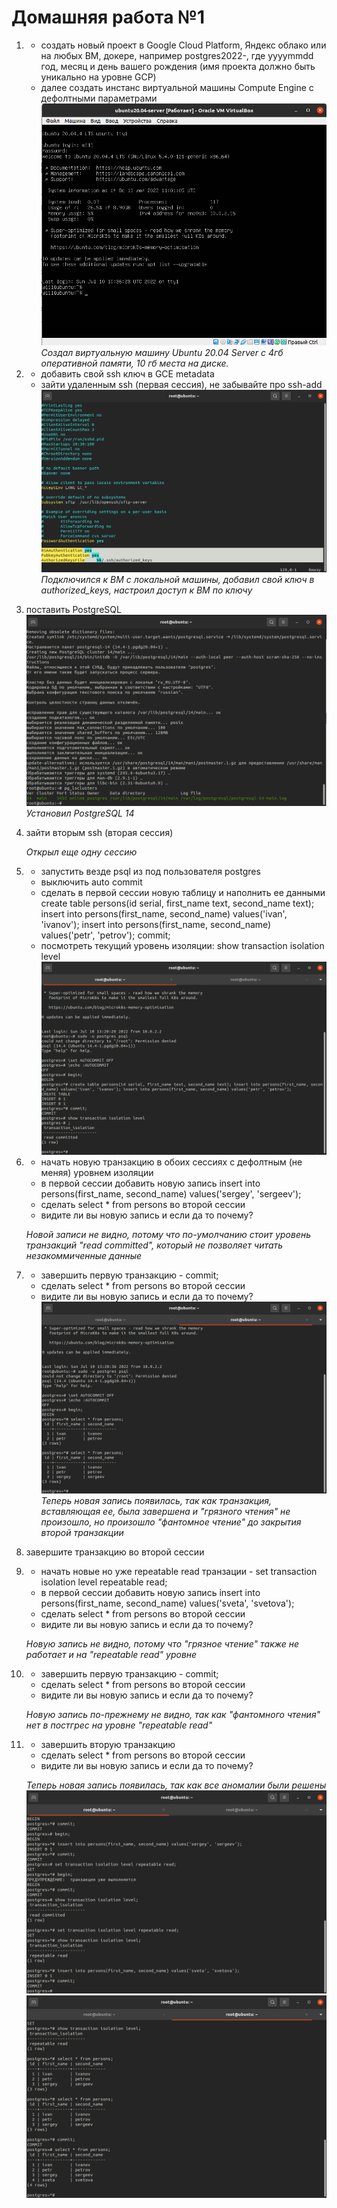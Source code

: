 # Домашняя работа №1

1. * создать новый проект в Google Cloud Platform, Яндекс облако или на любых ВМ, докере, например postgres2022-, где yyyymmdd год, месяц и день вашего рождения (имя проекта должно быть уникально на уровне GCP)
   * далее создать инстанс виртуальной машины Compute Engine с дефолтными параметрами
![plot](imgs/1.png)
_Создал виртуальную машину Ubuntu 20.04 Server с 4гб оперативной памяти, 10 гб места на диске._

2. * добавить свой ssh ключ в GCE metadata
   * зайти удаленным ssh (первая сессия), не забывайте про ssh-add
![plot](imgs/2.png)
_Подключился к ВМ с локальной машины, добавил свой ключ в authorized_keys, настроил доступ к ВМ по ключу_

3. поставить PostgreSQL
![plot](imgs/3.png)
_Установил PostgreSQL 14_

4. зайти вторым ssh (вторая сессия)

    _Открыл еще одну сессию_

5. * запустить везде psql из под пользователя postgres
   * выключить auto commit
   * сделать в первой сессии новую таблицу и наполнить ее данными create table persons(id serial, first_name text, second_name text); insert into persons(first_name, second_name) values('ivan', 'ivanov'); insert into persons(first_name, second_name) values('petr', 'petrov'); commit;
   * посмотреть текущий уровень изоляции: show transaction isolation level
![plot](imgs/4.png)


6. * начать новую транзакцию в обоих сессиях с дефолтным (не меняя) уровнем изоляции
   * в первой сессии добавить новую запись insert into persons(first_name, second_name) values('sergey', 'sergeev');
   * сделать select * from persons во второй сессии
   * видите ли вы новую запись и если да то почему?

   _Новой записи не видно, потому что по-умолчанию стоит уровень транзакций "read committed", который не позволяет читать незакоммиченные данные_


7. * завершить первую транзакцию - commit;
   * сделать select * from persons во второй сессии
   * видите ли вы новую запись и если да то почему?
![plot](imgs/5.png)
_Теперь новая запись появилась, так как транзакция, вставляющая ее, была завершена и "грязного чтения" не произошло, но произошло "фантомное чтение" до закрытия второй транзакции_


8. завершите транзакцию во второй сессии
9. * начать новые но уже repeatable read транзации - set transaction isolation level repeatable read;
   * в первой сессии добавить новую запись insert into persons(first_name, second_name) values('sveta', 'svetova');
   * сделать select * from persons во второй сессии
   * видите ли вы новую запись и если да то почему?

   _Новую запись не видно, потому что "грязное чтение" также не работает и на "repeatable read" уровне_

10. * завершить первую транзакцию - commit;
    * сделать select * from persons во второй сессии
    * видите ли вы новую запись и если да то почему?

    _Новую запись по-прежнему не видно, так как "фантомного чтения" нет в постгрес на уровне "repeatable read"_

11. * завершить вторую транзакцию
    * сделать select * from persons во второй сессии
    * видите ли вы новую запись и если да то почему?

    _Теперь новая запись появилась, так как все аномалии были решены_
![plot](imgs/6.png)
![plot](imgs/7.png)
